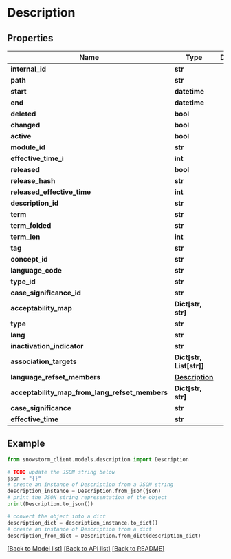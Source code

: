 # Description


## Properties

Name | Type | Description | Notes
------------ | ------------- | ------------- | -------------
**internal_id** | **str** |  | [optional] 
**path** | **str** |  | [optional] 
**start** | **datetime** |  | [optional] 
**end** | **datetime** |  | [optional] 
**deleted** | **bool** |  | [optional] 
**changed** | **bool** |  | [optional] 
**active** | **bool** |  | [optional] 
**module_id** | **str** |  | [optional] 
**effective_time_i** | **int** |  | [optional] 
**released** | **bool** |  | [optional] 
**release_hash** | **str** |  | [optional] 
**released_effective_time** | **int** |  | [optional] 
**description_id** | **str** |  | [optional] 
**term** | **str** |  | 
**term_folded** | **str** |  | [optional] 
**term_len** | **int** |  | [optional] 
**tag** | **str** |  | [optional] 
**concept_id** | **str** |  | [optional] 
**language_code** | **str** |  | 
**type_id** | **str** |  | 
**case_significance_id** | **str** |  | 
**acceptability_map** | **Dict[str, str]** |  | [optional] 
**type** | **str** |  | [optional] 
**lang** | **str** |  | [optional] 
**inactivation_indicator** | **str** |  | [optional] 
**association_targets** | **Dict[str, List[str]]** |  | [optional] 
**language_refset_members** | [**Description**](Description.md) |  | [optional] 
**acceptability_map_from_lang_refset_members** | **Dict[str, str]** |  | [optional] 
**case_significance** | **str** |  | [optional] 
**effective_time** | **str** |  | [optional] 

## Example

```python
from snowstorm_client.models.description import Description

# TODO update the JSON string below
json = "{}"
# create an instance of Description from a JSON string
description_instance = Description.from_json(json)
# print the JSON string representation of the object
print(Description.to_json())

# convert the object into a dict
description_dict = description_instance.to_dict()
# create an instance of Description from a dict
description_from_dict = Description.from_dict(description_dict)
```
[[Back to Model list]](../README.md#documentation-for-models) [[Back to API list]](../README.md#documentation-for-api-endpoints) [[Back to README]](../README.md)


